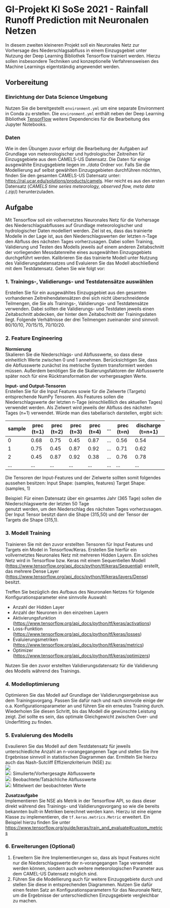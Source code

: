 # GI-Projekt KI SoSe 2021 - Rainfall Runoff Prediction mit Neuronalen Netzen
In diesem zweiten kleineren Projekt soll ein Neuronales Netz zur Vorhersage des Niederschlagsabfluss in einem Einzugsgebiet
unter Nutzung der Deep Learning Bibliothek Tensorflow trainiert werden. Hierzu sollen insbesondere Techniken und konzeptionelle
Verfahrensweisen des Machine Learnings eigentständig angewendet werden.

## Vorbereitung
### Einrichtung der Data Science Umgebung
Nutzen Sie die bereitgestellt `environment.yml` um eine separate Environment in Conda zu erstellen. Die `environment.yml`
enthält neben der Deep Learning Bibliothek [TensorFlow](https://www.tensorflow.org/) weitere Dependencies für die Bearbeitung
des Jupyter Notebooks.
### Daten
Wie in den Übungen zuvor erfolgt die Bearbeitung der Aufgaben auf Grundlage von meteorologischer und hydrologischer
Zeitreihen für Einzugsgebiete aus dem CAMELS-US Datensatz. Die Daten für einige ausgewählte Einzugsgebiete liegen im
_./data_ Ordner vor. Falls Sie die Modellierung auf selbst gewählten Einzugsgebieten durchführen möchten, finden Sie
den gesamten CAMELS-US Datensatz unter: https://ral.ucar.edu/solutions/products/camels. Hier reicht es aus den ersten
Datensatz (_CAMELS time series meteorology, observed flow, meta data (.zip)_) herunterzuladen.

## Aufgabe
Mit Tensorflow soll ein vollvernetztes Neuronales Netz für die Vorhersage des Niederschlagsabflusses auf Grundlage
meteorologischer und hydrologischer Daten modelliert werden. Ziel ist es, dass das trainierte Modelle in der Lage ist,
aus den Niederschlagswerten der letzten n-Tage den Abfluss des nächsten Tages vorherzusagen. Dabei sollen Training,
Validierung und Testen des Modells jeweils auf einem anderen Zeitabschnitt der vorliegenden Messdatenreihe eines
ausgewählten Einzugsgebiets durchgeführt werden. Kalibrieren Sie das trainierte Modell unter Nutzung des
Validierungsdatensatzes und Evaluieren Sie das Modell abschließend mit dem Testdatensatz. Gehen Sie wie folgt vor:

### 1. Trainings-, Validierungs- und Testdatensätze auswählen  
Erstellen Sie für ein ausgewähltes Einzugsgebiet aus den gesamten vorhandenen Zeitreihendatensätzen drei sich nicht 
überschneidende Teilmengen, die Sie als Trainings-, Validierungs- und Testdatensätze verwenden. Dabei sollten die
Validierungs- und Testdaten jeweils einen Zeitabschnitt abdecken, der hinter dem Zeitabschnitt der Trainingsdaten liegt.
Folgende Verhältnisse der drei Teilmengen zueinander sind sinnvoll: 80/10/10, 70/15/15, 70/10/20. 

### 2. Feature Engineering  
**Normierung**  
Skalieren Sie die Niederschlags- und Abflusswerte, so dass diese einheitlich Werte zwischen 0 und 1 annehmen. Berücksichtigen 
Sie, dass die Abflusswerte zunächst ins metrische System transformiert werden müssen. Außerdem benötigen Sie die
Skalierungsfaktoren der Abflusswerte später noch für eine Rücktransformation der vorhergesagten Werte. 

**Input- und Output-Tensoren**  
Erstellen Sie für die Input Features sowie für die Zielwerte (Targets) entsprechende NumPy Tensoren. Als Features sollen
die Niederschlagswerte der letzten n-Tage (einschließlich des aktuellen Tages) verwendet werden. Als Zielwert wird jeweils
der Abfluss des nächsten Tages (n+1) verwendet. Würde man dies tabellarisch darstellen, ergibt sich:  

| sample     | prec (t=1)| prec (t=2)  | prec (t=3)    | prec (t=4)    | ... |prec (t=n)     |discharge (t=n+1)|
|------------|-----------|-------------|---------------|---------------|-----|---------------|-----------------|
| 0          | 0.68      | 0.75        | 0.45          | 0.87          | ... | 0.56          | 0.54            |
| 1          | 0.75      | 0.45        | 0.87          | 0.92          | ... | 0.71          | 0.62            |
| 2          | 0.45      | 0.87        | 0.92          | 0.38          | ... | 0.76          | 0.78            |
| ...        | ...       | ...         | ...           | ...           | ... | ...           | ...             |

Die Tensoren der Input-Features und der Zielwerte sollten somit folgendes aussehen besitzen:
Input Shape: (samples, features)
Target Shape: (samples, 1)

Beispiel: Für einen Datensatz über ein gesamtes Jahr (365 Tage) sollen die Niederschlagswerte der letzten 50 Tage  
genutzt werden, um den Niederschlag des nächsten Tages vorherzusagen. Der Input Tensor besitzt dann die Shape (315,50)
und der Tensor der Targets die Shape (315,1).

### 3. Modell Training
Trainieren Sie mit den zuvor erstellten Tensoren für Input Features und Targets ein Model in Tensorflow/Keras.
Erstellen Sie hierfür ein vollvernetztes Neuronales Netz mit mehreren Hidden Layern. Ein solches Netz wird in Tensorflow bzw. Keras
mit einem Sequentiellen Modell (https://www.tensorflow.org/api_docs/python/tf/keras/Sequential) erstellt, das mehrere 
Dense Layer (https://www.tensorflow.org/api_docs/python/tf/keras/layers/Dense) besitzt. 

Treffen Sie bezüglich des Aufbaus des Neuronalen Netzes für folgende Konfigurationsparameter eine sinnvolle Auswahl:
* Anzahl der Hidden Layer
* Anzahl der Neuronen in den einzelnen Layern
* Aktivierungsfunktion (https://www.tensorflow.org/api_docs/python/tf/keras/activations)
* Loss-Funktion (https://www.tensorflow.org/api_docs/python/tf/keras/losses)
* Evaluierungsmetriken (https://www.tensorflow.org/api_docs/python/tf/keras/metrics)
* Optimizer (https://www.tensorflow.org/api_docs/python/tf/keras/optimizers) 

Nutzen Sie den zuvor erstellten Validierungsdatensatz für die Validierung des Modells während des Trainings.

### 4. Modelloptimierung
Optimieren Sie das Modell auf Grundlage der Validierungsergebnisse aus dem Trainingsvorgang. Passen Sie dafür nach und
nach sinnvolle einige der o.a. Konfigurationsparameter an und führen Sie ein erneutes Training durch. Wiederholen Sie 
diesen Schritt, bis das Modell die gewünschte Leistung zeigt. Ziel sollte es sein, das optimale Gleichgewicht zwischen
Over- und Underfitting zu finden.

### 5. Evaluierung des Modells
Evaulieren Sie das Modell auf dem Testdatensatz für jeweils unterschiedliche Anzahl an n-vorangegangenen Tage und stellen
Sie ihre Ergebnisse sinnvoll in statistischen Diagrammen dar.
Ermitteln Sie hierzu auch das Nash-Sutcliff Effizienzkriterium (NSE) zu:  
<img src="https://render.githubusercontent.com/render/math?math=NSE=1-\frac{\sum_{i=1}^{N}(Q_{s,i}-Q_{o,i})^2}{\sum_{i=1}^{N}(Q_{o,i}-\overline{Q_{o}})^2}">  
<img src="https://render.githubusercontent.com/render/math?math=Q_{s,i}">: Simulierte/Vorhergesagte Abflusswerte  
<img src="https://render.githubusercontent.com/render/math?math=Q_{o,i}">: Beobachtete/Tatsächliche Abflusswerte  
<img src="https://render.githubusercontent.com/render/math?math=\overline{Q_{o}}">: Mittelwert der beobachteten Werte

**Zusatzaufgabe**  
Implementieren Sie NSE als Metrik in der Tensorflow API, so dass dieser direkt während des Trainings- und 
Validierungsvorgang so wie die bereits bekannten built-in Metriken berechnet werden kann. Hierzu ist eine eigene Klasse
zu implementieren, die `tf.keras.metrics.Metric` erweitert. Ein Beispiel hierzu finden Sie unter https://www.tensorflow.org/guide/keras/train_and_evaluate#custom_metrics

### 6. Erweiterungen (Optional)
1. Erweitern Sie ihre Implementierungen so, dass als Input Features nicht nur die Niederschlagswerte der n-vorangegangen Tage
verwendet werden können, sondern auch weitere meteorologischen Parameter aus dem CAMEL-US Datensatz möglich sind.
2. Führen Sie die Modellierung auch für weitere Einzugsgebiete durch und stellen Sie diese in entsprechenden Diagrammen.
Nutzen Sie dafür einen festen Satz an Konfigurationsparametern für das Neuronale Netz, um die Ergebnisse der unterschiedlichen
Einzugsgebiete vergleichbar zu machen.